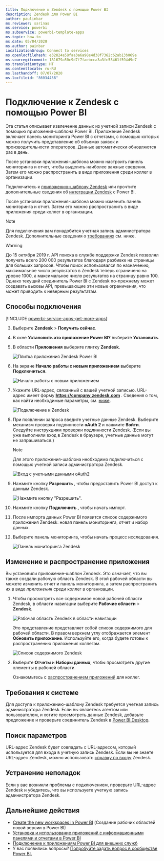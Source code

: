 ```yaml
---
title: Подключение к Zendesk с помощью Power BI
description: Zendesk для Power BI
author: paulinbar
ms.reviewer: sarinas
ms.service: powerbi
ms.subservice: powerbi-template-apps
ms.topic: how-to
ms.date: 05/04/2020
ms.author: painbar
LocalizationGroup: Connect to services
ms.openlocfilehash: e32824a58faa3a6a98e4d38f7362c62ab13b069e
ms.sourcegitcommit: 181679a50c9d7f7faebcca3a3fc55461f594d9e7
ms.translationtype: HT
ms.contentlocale: ru-RU
ms.lasthandoff: 07/07/2020
ms.locfileid: "86034458"
---
```

# <a name="connect-to-zendesk-with-power-bi"></a>Подключение к Zendesk с помощью Power BI

Эта статья описывает извлечение данных из учетной записи Zendesk с помощью приложения-шаблона Power BI. Приложение Zendesk включает панель мониторинга Power BI с отчетами, с помощью которых можно получить представление об объемах заявок и производительности операторов. Данные автоматически обновляются раз в день. 

После установки приложения-шаблона можно настроить панель мониторинга и отчет, чтобы выделить наиболее важные сведения. Затем его можно распространить в виде приложения среди коллег в организации.

Подключитесь к [приложению-шаблону Zendesk](https://app.powerbi.com/getdata/services/zendesk) или прочтите дополнительные сведения об [интеграции Zendesk](https://powerbi.microsoft.com/integrations/zendesk) с Power BI.

После установки приложения-шаблона можно изменить панель мониторинга и отчет. Затем его можно распространить в виде приложения среди коллег в организации.

>[!NOTE]
>Для подключения вам понадобится учетная запись администратора Zendesk. Дополнительные сведения о [требованиях](#system-requirements) см. ниже.

>[!WARNING]
>До 15 октября 2019 г. API поиска в службе поддержки Zendesk позволял получать всего 200 000 результатов благодаря разбивке на страницы для больших запросов. Чтобы поиск использовался по назначению, максимальное число результатов в Zendesk теперь ограничено на уровне 1000, а максимальное число результатов на страницу равно 100. Однако текущий соединитель Power BI с Zendesk по-прежнему может создавать вызовы API, превышающие эти новые ограничения, что может приводить к неверным результатам.

## <a name="how-to-connect"></a>Способы подключения

[!INCLUDE [powerbi-service-apps-get-more-apps](../includes/powerbi-service-apps-get-more-apps.md)]

3. Выберите **Zendesk** \> **Получить сейчас**.
4. В окне **Установить это приложение Power BI?** выберите **Установить**.
4. В области **Приложения** выберите плитку **Zendesk**.

    ![Плитка приложения Zendesk Power BI](media/service-connect-to-zendesk/power-bi-zendesk-tile.png)

6. На экране **Начало работы с новым приложением** выберите **Подключиться**.

    ![Начало работы с новым приложением](media/service-connect-to-zendesk/power-bi-new-app-connect-get-started.png)

4. Укажите URL-адрес, связанный с вашей учетной записью. URL-адрес имеет форму **https://company.zendesk.com** . Сведения о том, как найти необходимые параметры, см. [ниже](#finding-parameters).
   
   ![Подключение к Zendesk](media/service-connect-to-zendesk/pbi_zendeskconnect.png)

5. При появлении запроса введите учетные данные Zendesk.  Выберите механизм проверки подлинности **oAuth 2** и нажмите **Войти**. Следуйте инструкциям проверки подлинности Zendesk. (Если вы уже выполнили вход в Zendesk в браузере, учетные данные могут не запрашиваться.)
   
   > [!NOTE]
   > Для этого приложения-шаблона необходимо подключиться с помощью учетной записи администратора Zendesk. 
   > 
   
   ![Вход с учетными данными oAuth2](media/service-connect-to-zendesk/pbi_zendesksignin.png)
6. Нажмите кнопку **Разрешить** , чтобы предоставить Power BI доступ к данным Zendesk.
   
   ![Нажмите кнопку "Разрешить".](media/service-connect-to-zendesk/zendesk2.jpg)
7. Нажмите кнопку **Подключить** , чтобы начать импорт. 
8. После импорта данных Power BI появится список содержимого приложения Zendesk: новая панель мониторинга, отчет и набор данных.
9. Выберите панель мониторинга, чтобы начать процесс исследования.

    ![Панель мониторинга Zendesk](media/service-connect-to-zendesk/power-bi-zendesk-dashboard.png)
   
## <a name="modify-and-distribute-your-app"></a>Изменение и распространение приложения

Вы установили приложение-шаблон Zendesk. Это означает, что вы также создали рабочую область Zendesk. В этой рабочей области вы можете изменить отчет и панель мониторинга, а затем распространить их в виде *приложения* среди коллег в организации. 

1. Чтобы просмотреть все содержимое новой рабочей области Zendesk, в области навигации выберите **Рабочие области** > **Zendesk**. 

    ![Рабочая область Zendesk в области навигации](media/service-connect-to-zendesk/power-bi-zendesk-workspace-left-nav.png)

    Это представление представляет собой список содержимого для рабочей области. В правом верхнем углу отображается элемент **Обновить приложение**. Используйте его, когда будете готовы к распространению приложения коллегам. 

    ![Список содержимого Zendesk](media/service-connect-to-zendesk/power-bi-zendesk-content-list.png)

2. Выберите **Отчеты** и **Наборы данных**, чтобы просмотреть другие элементы в рабочей области.

    Ознакомьтесь с [распространением приложений](../collaborate-share/service-create-distribute-apps.md) для коллег.

## <a name="system-requirements"></a>Требования к системе
Для доступа к приложению-шаблону Zendesk требуется учетная запись администратора Zendesk. Если вы являетесь агентом или пользователем, и хотите просмотреть данные Zendesk, добавьте предложение и проверьте соединитель Zendesk в [Power BI Desktop](desktop-connect-to-data.md).

## <a name="finding-parameters"></a>Поиск параметров
URL-адрес Zendesk будет совпадать с URL-адресом, который используется для входа в учетную запись Zendesk. Если вы не знаете URL-адрес Zendesk, можно использовать [справку по входу](https://www.zendesk.com/login/) Zendesk.

## <a name="troubleshooting"></a>Устранение неполадок
Если у вас возникли проблемы с подключением, проверьте URL-адрес Zendesk и убедитесь, что вы используете учетную запись администратора Zendesk.

## <a name="next-steps"></a>Дальнейшие действия

* [Create the new workspaces in Power BI](../collaborate-share/service-create-the-new-workspaces.md) (Создание рабочих областей новой версии в Power BI)
* [Установка и использование приложений с информационными панелями и отчетами в Power BI](../consumer/end-user-apps.md)
* [Подключение к приложениям Power BI для внешних служб](service-connect-to-services.md)
* У вас появились вопросы? [Попробуйте задать вопрос в сообществе Power BI.](https://community.powerbi.com/)
